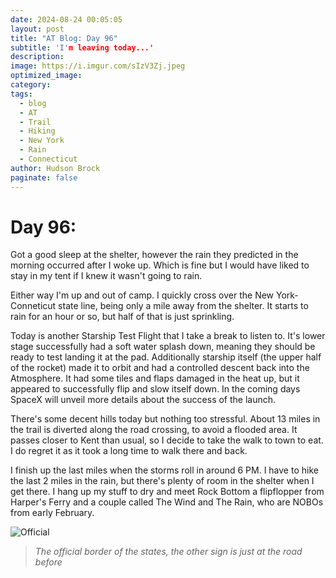 ```yaml
---
date: 2024-08-24 00:05:05
layout: post
title: "AT Blog: Day 96"
subtitle: 'I'm leaving today...'
description:
image: https://i.imgur.com/sIzV3Zj.jpeg
optimized_image: 
category:
tags:
  - blog
  - AT
  - Trail
  - Hiking
  - New York
  - Rain
  - Connecticut
author: Hudson Brock
paginate: false
---
```


# Day 96:

Got a good sleep at the shelter, however the rain they predicted in the morning occurred after I woke up. Which is fine but I would have liked to stay in my tent if I knew it wasn't going to rain.

Either way I'm up and out of camp. I quickly cross over the New York-Conneticut state line, being only a mile away from the shelter. It starts to rain for an hour or so, but half of that is just sprinkling.

Today is another Starship Test Flight that I take a break to listen to. It's lower stage successfully had a soft water splash down, meaning they should be ready to test landing it at the pad. Additionally starship itself (the upper half of the rocket) made it to orbit and had a controlled descent back into the Atmosphere. It had some tiles and flaps damaged in the heat up, but it appeared to successfully flip and slow itself down. In the coming days SpaceX will unveil more details about the success of the launch.

 There's some decent hills today but nothing too stressful. About 13 miles in the trail is diverted along the road crossing, to avoid a flooded area. It passes closer to Kent than usual, so I decide to take the walk to town to eat. I do regret it as it took a long time to walk there and back.

I finish up the last miles when the storms roll in around 6 PM. I have to hike the last 2 miles in the rain, but there's plenty of room in the shelter when I get there. I hang up my stuff to dry and meet Rock Bottom a flipflopper from Harper's Ferry and a couple called The Wind and The Rain, who are NOBOs from early February.


![Official](https://i.imgur.com/WwULkrG.jpeg "The official border of the states, the other sign is just at the road before")

>*The official border of the states, the other sign is just at the road before*